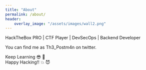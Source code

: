```yaml
---
title: "About"
permalink: /about/
header:
    overlay_image: "/assets/images/wall2.png"
---
```


HackTheBox PRO \| CTF Player \| DevSecOps \| Backend Developer<br>


You can find me as Th3_Postm4n on twitter.

Keep Learning :sunglasses: :blue_heart:<br>
Happy Hacking!! :boom: :smiling_imp: